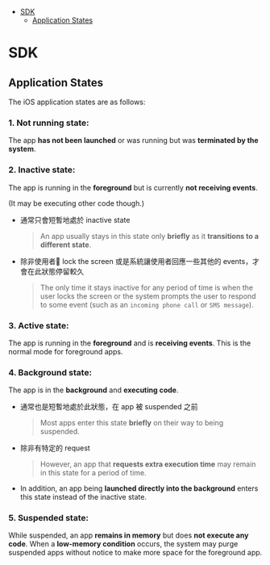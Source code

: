 * [SDK](#sdk)
  * [Application States](#application-states)  

# SDK

## Application States
The iOS application states are as follows:

### 1. Not running state: 
The app **has not been launched** or was running but was **terminated by the system**.  

### 2. Inactive state:
The app is running in the **foreground** but is currently **not receiving events**. 

(It may be executing other code though.) 
* 通常只會短暫地處於 inactive state
  >An app usually stays in this state only **briefly** as it **transitions to a different state**. 
* 除非使用者 lock the screen 或是系統讓使用者回應一些其他的 events，才會在此狀態停留較久
  >The only time it stays inactive for any period of time is when the user locks the screen or the system prompts the user to respond to some event (such as an `incoming phone call` or `SMS message`).  

### 3. Active state: 
The app is running in the **foreground** and is **receiving events**. 
This is the normal mode for foreground apps.  

### 4. Background state:
The app is in the **background** and **executing code**. 

* 通常也是短暫地處於此狀態，在 app 被 suspended 之前
  > Most apps enter this state **briefly** on their way to being suspended. 
* 除非有特定的 request
  > However, an app that **requests extra execution time** may remain in this state for a period of time. 
* In addition, an app being **launched directly into the background** enters this state instead of the inactive state.  

### 5. Suspended state:
While suspended, an app **remains in memory** but does **not execute any code**.
When a **low-memory condition** occurs, the system may purge suspended apps without notice to make more space for the foreground app.